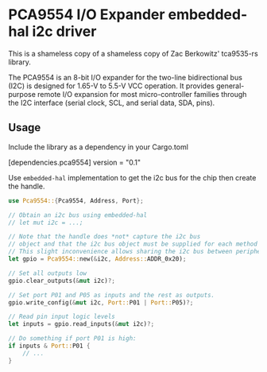# PCA9554 I/O Expander embedded-hal i2c driver

This is a shameless copy of a shameless copy of Zac Berkowitz' tca9535-rs library.

The PCA9554 is an 8-bit I/O expander for the two-line bidirectional bus (I2C) is designed for 1.65-V to 5.5-V VCC
operation. It provides general-purpose remote I/O expansion for most micro-controller families through the I2C
interface (serial clock, SCL, and serial data, SDA, pins).

## Usage

Include the library as a dependency in your Cargo.toml

[dependencies.pca9554]
version = "0.1"

Use `embedded-hal` implementation to get the i2c bus for the chip then
create the handle.


```rust
use Pca9554::{Pca9554, Address, Port};

// Obtain an i2c bus using embedded-hal
// let mut i2c = ...;

// Note that the handle does *not* capture the i2c bus
// object and that the i2c bus object must be supplied for each method call.
// This slight inconvenience allows sharing the i2c bus between peripherals.
let gpio = Pca9554::new(&i2c, Address::ADDR_0x20);

// Set all outputs low
gpio.clear_outputs(&mut i2c)?;

// Set port P01 and P05 as inputs and the rest as outputs.
gpio.write_config(&mut i2c, Port::P01 | Port::P05)?;

// Read pin input logic levels
let inputs = gpio.read_inputs(&mut i2c)?;

// Do something if port P01 is high:
if inputs & Port::P01 {
    // ...
}
 ```
